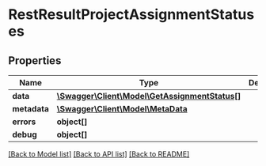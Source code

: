 # RestResultProjectAssignmentStatuses

## Properties
Name | Type | Description | Notes
------------ | ------------- | ------------- | -------------
**data** | [**\Swagger\Client\Model\GetAssignmentStatus[]**](GetAssignmentStatus.md) |  | [optional] 
**metadata** | [**\Swagger\Client\Model\MetaData**](MetaData.md) |  | [optional] 
**errors** | **object[]** |  | [optional] 
**debug** | **object[]** |  | [optional] 

[[Back to Model list]](../README.md#documentation-for-models) [[Back to API list]](../README.md#documentation-for-api-endpoints) [[Back to README]](../README.md)



